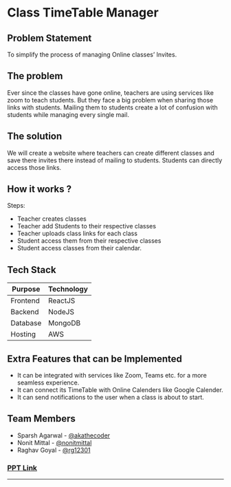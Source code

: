 # Class TimeTable Manager

## Problem Statement

To simplify the process of managing Online classes’ Invites.

## The problem

Ever since the classes have gone online, teachers are using services like zoom to teach students.
But they face a big problem when sharing those links with students.
Mailing them to students create a lot of confusion with students while managing every single mail.

## The solution

We will create a website where teachers can create different classes and save there invites there instead of mailing to students.
Students can directly access those links.

## How it works ?

Steps:

- Teacher creates classes
- Teacher add Students to their respective classes
- Teacher uploads class links for each class
- Student access them from their respective classes
- Student access classes from their calendar.

## Tech Stack

| Purpose  | Technology |
| -------- | ---------- |
| Frontend | ReactJS    |
| Backend  | NodeJS     |
| Database | MongoDB    |
| Hosting  | AWS        |

## Extra Features that can be Implemented

- It can be integrated with services like Zoom, Teams etc. for a more seamless experience.
- It can connect its TimeTable with Online Calenders like Google Calender.
- It can send notifications to the user when a class is about to start.

## Team Members

- Sparsh Agarwal - [@akathecoder](https://github.com/akathecoder)
- Nonit Mittal - [@nonitmittal](https://github.com/nonitmittal)
- Raghav Goyal - [@rg12301](https://github.com/rg12301)

### [PPT Link](https://docs.google.com/presentation/d/1grd-H-nAc_sIrziTfysVKlBe_OdHOk6US5o5EAEESqM/edit?usp=sharing)

---
